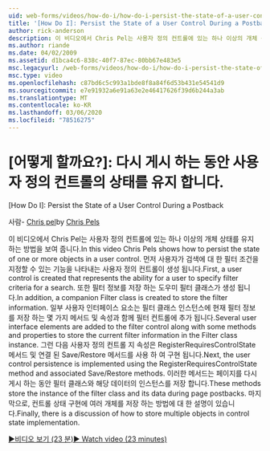 ```yaml
---
uid: web-forms/videos/how-do-i/how-do-i-persist-the-state-of-a-user-control-during-a-postback
title: '[How Do I]: Persist the State of a User Control During a Postback | Microsoft Docs'
author: rick-anderson
description: 이 비디오에서 Chris Pel는 사용자 정의 컨트롤에 있는 하나 이상의 개체 상태를 유지 하는 방법을 보여 줍니다. 먼저 abilit를 나타내는 사용자 정의 컨트롤이 생성 됩니다.
ms.author: riande
ms.date: 04/02/2009
ms.assetid: d1bca4c6-838c-40f7-87ec-80bb67e483e5
msc.legacyurl: /web-forms/videos/how-do-i/how-do-i-persist-the-state-of-a-user-control-during-a-postback
msc.type: video
ms.openlocfilehash: c87bd6c5c993a1bde8f8a84f6d53b431e54541d9
ms.sourcegitcommit: e7e91932a6e91a63e2e46417626f39d6b244a3ab
ms.translationtype: MT
ms.contentlocale: ko-KR
ms.lasthandoff: 03/06/2020
ms.locfileid: "78516275"
---
```

# <a name="how-do-i-persist-the-state-of-a-user-control-during-a-postback"></a>[어떻게 할까요?]: 다시 게시 하는 동안 사용자 정의 컨트롤의 상태를 유지 합니다.
[How Do I]: Persist the State of a User Control During a Postback

<span data-ttu-id="79a3c-104">사람- [Chris pel](https://twitter.com/chrispels)</span><span class="sxs-lookup"><span data-stu-id="79a3c-104">by [Chris Pels](https://twitter.com/chrispels)</span></span>

<span data-ttu-id="79a3c-105">이 비디오에서 Chris Pel는 사용자 정의 컨트롤에 있는 하나 이상의 개체 상태를 유지 하는 방법을 보여 줍니다.</span><span class="sxs-lookup"><span data-stu-id="79a3c-105">In this video Chris Pels shows how to persist the state of one or more objects in a user control.</span></span> <span data-ttu-id="79a3c-106">먼저 사용자가 검색에 대 한 필터 조건을 지정할 수 있는 기능을 나타내는 사용자 정의 컨트롤이 생성 됩니다.</span><span class="sxs-lookup"><span data-stu-id="79a3c-106">First, a user control is created that represents the ability for a user to specify filter criteria for a search.</span></span> <span data-ttu-id="79a3c-107">또한 필터 정보를 저장 하는 도우미 필터 클래스가 생성 됩니다.</span><span class="sxs-lookup"><span data-stu-id="79a3c-107">In addition, a companion Filter class is created to store the filter information.</span></span> <span data-ttu-id="79a3c-108">일부 사용자 인터페이스 요소는 필터 클래스 인스턴스에 현재 필터 정보를 저장 하는 몇 가지 메서드 및 속성과 함께 필터 컨트롤에 추가 됩니다.</span><span class="sxs-lookup"><span data-stu-id="79a3c-108">Several user interface elements are added to the filter control along with some methods and properties to store the current filter information in the Filter class instance.</span></span> <span data-ttu-id="79a3c-109">그런 다음 사용자 정의 컨트롤 지 속성은 RegisterRequiresControlState 메서드 및 연결 된 Save/Restore 메서드를 사용 하 여 구현 됩니다.</span><span class="sxs-lookup"><span data-stu-id="79a3c-109">Next, the user control persistence is implemented using the RegisterRequiresControlState method and associated Save/Restore methods.</span></span> <span data-ttu-id="79a3c-110">이러한 메서드는 페이지를 다시 게시 하는 동안 필터 클래스와 해당 데이터의 인스턴스를 저장 합니다.</span><span class="sxs-lookup"><span data-stu-id="79a3c-110">These methods store the instance of the filter class and its data during page postbacks.</span></span> <span data-ttu-id="79a3c-111">마지막으로, 컨트롤 상태 구현에 여러 개체를 저장 하는 방법에 대 한 설명이 있습니다.</span><span class="sxs-lookup"><span data-stu-id="79a3c-111">Finally, there is a discussion of how to store multiple objects in control state implementation.</span></span>

[<span data-ttu-id="79a3c-112">&#9654;비디오 보기 (23 분)</span><span class="sxs-lookup"><span data-stu-id="79a3c-112">&#9654; Watch video (23 minutes)</span></span>](https://channel9.msdn.com/Blogs/ASP-NET-Site-Videos/how-do-i-persist-the-state-of-a-user-control-during-a-postback)
